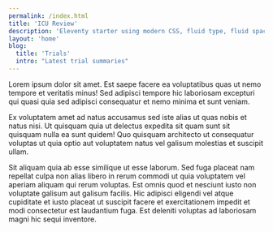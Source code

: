 ```yaml
---
permalink: /index.html
title: 'ICU Review'
description: 'Eleventy starter using modern CSS, fluid type, fluid spacing, flexible layout and progressive enhancement.'
layout: 'home'
blog:
  title: 'Trials'
  intro: "Latest trial summaries"
---
```


Lorem ipsum dolor sit amet. Est saepe facere ea voluptatibus quas ut nemo tempore et veritatis minus! Sed adipisci tempore hic laboriosam excepturi qui quasi quia sed adipisci consequatur et nemo minima et sunt veniam. 

Ex voluptatem amet ad natus accusamus sed iste alias ut quas nobis et natus nisi. Ut quisquam quia ut delectus expedita sit quam sunt sit quisquam nulla ea sunt quidem! Quo quisquam architecto ut consequatur voluptas ut quia optio aut voluptatem natus vel galisum molestias et suscipit ullam. 

Sit aliquam quia ab esse similique ut esse laborum. Sed fuga placeat nam repellat culpa non alias libero in rerum commodi ut quia voluptatem vel aperiam aliquam qui rerum voluptas. Est omnis quod et nesciunt iusto non voluptate galisum aut galisum facilis. Hic adipisci eligendi vel atque cupiditate et iusto placeat ut suscipit facere et exercitationem impedit et modi consectetur est laudantium fuga. Est deleniti voluptas ad laboriosam magni hic sequi inventore. 
